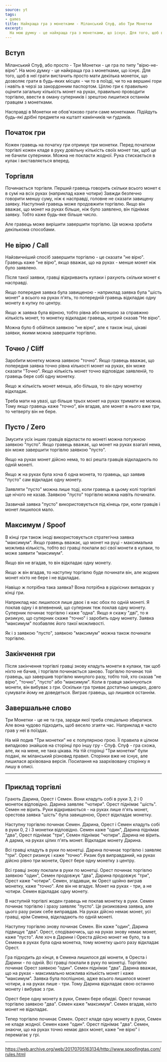 ```yaml
---
source: yt
tags:
- games
title: Найкраща гра з монетками - Міланський Спуф, або Три Монетки
excerpt:
  На мою думку - це найкраща гра з монетками, що існує. Для того, щоб в неї грати вистачить просто мати декілька монеток, що дозволяє грати в будь-яких місцях - чи то в поїзді, чи то на вершині гори і навіть в черзі за закордонним паспортом. Ціллю гри є правильно оцінити загальну кількість монет на руках, правильно проводити торгівлю, ввести в оману суперників і зрештою лишитися останнім гравцем з монетками.
---
```

## Вступ

Міланський Спуф, або просто - Три Монетки - це гра по типу "вірю-не-вірю".
На мою думку - це найкраща гра з монетками, що існує.
Для того, щоб в неї грати вистачить просто мати декілька монеток, що дозволяє грати в будь-яких місцях - чи то в поїзді, чи то на вершині гори і навіть в черзі за закордонним паспортом.
Ціллю гри є правильно оцінити загальну кількість монет на руках, правильно проводити торгівлю, ввести в оману суперників і зрештою лишитися останнім гравцем з монетками.

Насправді в Монетки не обов'язково грати саме монетками.
Підійдуть будь-які дрібні предмети на кшталт камінчиків чи ґудзиків.

## Початок гри

Кожен гравець на початку гри отримує три монетки.
Перед початком торгівлі кожен кладе в руку довільну кількість своїх монет так, щоб це не бачили суперники. 
Можна не покласти жодної. 
Рука стискається в кулак і виставляється вперед.

[//]: # (кладуть в руки 3, 2 і 0)

## Торгівля 

[//]: # (торгівля С4-М6-Д!)
[//]: # (тут і далі, перші знаки - це торгівля С4-М6-Д! -> після стрілочки реальна кількість на руках = після дорівнює кінцева ситуація)

Починається торгівля.
Перший гравець говорить скільки всього монет є в сумі на всіх руках (наприклад каже чотири)
Завжди безпечно говорити меншу суму, ніж є насправді, головне не сказати завищену заявку.
Наступний гравець може продовжити торгівлю. 
Якщо він вважає, що монет на руках більше, ніж було заявлено, він піднімає заявку. 
Тобто каже будь-яке більше число. 

Але гравець може вирішити завершити торгівлю. Це можна зробити декількома способами.

## Не вірю / Call

Найзвичніший спосіб завершити торгівлю - це сказати "не вірю".
Гравець каже "не вірю", якщо вважає, що на руках - менше монет ніж було заявлено.

Після такої заявки, гравці відкривають кулаки і рахують скільки монет є насправді.

Якщо попередня заявка була завищеною - наприклад заявка була "шість монет" а всього на руках п'ять, то попередній гравець відкладає одну монету в купку по центру.

[//]: # (торгівля Д4-М6{-}-С! -> Д2,М2,С0 = С3, М2, Д3)

Якщо ж заявка була вірною, тобто рівна або меншою за справжню кількість монет, то монетку відкладає гравець, котрий сказав "Не вірю".

[//]: # (торгівля С1-Д2-М3-С4-Д!{-} - відкладає гравець з пустою рукою -> Д0,М2,С3 = С3, М2, Д2)

Можна було б обійтися заявкою "не вірю", але є також інші, цікаві заявки, якими можна завершити торгівлю.

## Точно / Cliff

Заробити монетку можна заявкою "точно".
Якщо гравець вважає, що попередня заявка точно рівна кількості монет на руках, він може сказати "Точно".
Якщо кількість монет точно відповідає заявленій, то гравець бере собі одну монетку.  

[//]: # (торгівля Д3-М={+} -> Д1, М1, С1  = С3, М3, Д2)

Якщо ж кількість монет менша, або більша, то він одну монетку відкладає.

[//]: # (торгівля М1-С2-Д3-М4-С={-} -> Д1, М1, С1 = С2, М3, Д2)

Треба мати на увазі, що більше трьох монет на руках тримати не можна.
Тому якщо гравець каже "точно", він вгадав, але монет в нього вже три, то четверту він не бере.

## Пусто / Zero

Змусити усіх інших гравців відкласти по монеті можна потужною заявкою "пусто".
Якщо гравець вважає, що монет на руках взагалі нема, він може завершити торгівлю заявкою "пусто".

Якщо на руках монет дійсно нема, то всі решта гравців відкладають по одній монеті.
    
[//]: # (торгівля Д1{-}-М2{-}-С0 -> Д0,М0,С0 = С2, М2, Д1)

Якщо ж на руках була хоча б одна монета, то гравець, що заявив "пусто" сам відкладає одну монету.

[//]: # (торгівля С1-Д2-M0{-} -> 1,0,0 = С2, М1, Д1)

Заявляти "пусто" можна лише тоді, коли гравець в цьому колі торгівлі ще нічого не казав.
Заявкою "пусто" торгівлю можна навіть починати.

Зазвичай заявка "пусто" використовується під кінець гри, коли гравців і монет лишилося мало.

## Максимум / Spoof

В кінці гри також іноді використовується стратегічна заявка "максимум".
Якщо гравець вважає, що монет на руці - максимальна можлива кількість, тобто всі гравці поклали всі свої монети в кулаки, то може заявити "максимум".

Якщо він не вгадав, то він відкладає одну монету.

[//]: # (торгівля M1-С2-Дmax{-} -> 1,1,1 - показати, що в гравця С ще є монети = С2, М1, Д0-вибув)

Якщо ж він вгадав, то наступну торгівлю буде починати він, але жодних монет ніхто не бере і не відкладає.

[//]: # (торгівля М2-Сmax = М1, С2 -> 1, 2)

Навіщо ж потрібна така заявка? 
Вона потрібна в рідкісних випадках у кінці гри.

Наприклад нас лишилося лише двоє і в нас обох по одній монеті. 
Я поклав одну і я впевнений, що суперник теж поклав одну монету.
Суперник починає торгівлю і каже "одна".
Якщо я скажу "дві", то я ризикую, що суперник скаже "точно" і заробить одну монету. 
Заявка "максимум" позбавляє його такої можливості.

Як і з заявкою "пусто", заявкою "максимум" можна також починати торгівлю.

## Закінчення гри 

Після закінчення торгівлі гравці знову кладуть монети в кулаки, так щоб ніхто не бачив, і торгівля починається заново.
Торгівлю починає той гравець, що завершив торгівлю минулого разу, тобто той, хто сказав "не вірю", "точно", "пусто" або "максимум".
Коли в гравця закінчуються монети, він вибуває з гри.
Оскільки гра триває достатньо швидко, довго сумувати йому не доведеться.
Виграє гравець, що лишився останнім.

## Завершальне слово

Три Монетки - це не та гра, заради якої треба спеціально збиратися.
Але вона чудово підходить, щоб весело згаяти час.
Наприклад я часто грав у неї в поїздах.

На мій подив "Три монетки" не є популярною грою.
Її правила я цілком випадково знайшов на сторінці про іншу гру - Спуф. 
Спуф - гра схожа, але, як на мене, не така цікава.
На тій сторінці "Три монетки" були подані, як міланський різновид правил.
Сторінки вже не існує, але лишилася архівована версія.
Посилання на заархівовану сторінку я лишу в описі. 

---

## Приклад торгівлі

Грають Дарина, Орест і Семен. Вони кладуть собі в руки 3, 2 і 0 монеток відповідно. Дарина заявляє "чотири". Орест піднімає "шість". Семен не вірить. Руки відкриваються - на руках лише п'ять монет, орестова заявка "шість" була завищеною, Орест відкладає монетку.

Наступну торгівлю починає Семен. Дарина, Орест і Семен кладуть собі в руки 0, 2 і 3 монетки відповідно. Семен каже "один", Дарина піднімає "два", Орест піднімає "три", Семен піднімає "чотири". Дарина не вірить. А дарма, на руках цілих п'ять монет. Відкладає монету Дарина.

Всі гравці кладуть в руки по монетці. Дарина починає торгівлю і заявляє "три". Орест ризикує і каже "точно". Ризик був виправданий, на руках дійсно рівно три монети, Орест бере одну монетку з центру.

Всі гравці знову поклали в руки по монетці. Орест починає торгівлю заявкою "один", Семен продовжує "два", Дарина продовжує "три", Орест каже "чотири". Семен, згадавши, як Орест щойно виграв монетку, каже "точно". Але він не вгадує. Монет на руках - три, а не чотири. Семен відкладає одну монету.

В наступній торгівлі жоден гравець не поклав монетку в руки. Семен починає торгівлю і зразу заявляє "пусто". Це ризикована заявка, але цього разу ризик себе виправдав. На руках дійсно немає монет, усі гравці, крім Семена, відкладають по одній монеті.

Наступну торгівлю знову починає Семен. Він каже "один", Дарина підвищує "два". Орест, сподіваючись, що на руках знову немає монет, каже "пусто". Але хоч в Дарини і Ореста дійсно монет не було, та в Семена в руках була одна монетка, тому монетку цього разу відкладає Орест.

Гра підходить до кінця, в Семена лишилося дві монети, в Ореста і Дарини - по одній. Всі гравці поклали в руку по монетці. Торгівлю починає Орест заявкою "один". Семен піднімає "два". Дарина вважає, що на руках - максимально можлива кількість монет і каже "максимум". Заявка була поспішною, адже всього лишилося монет чотири, а на руках лише - три. Тому Дарина відкладає свою останню монету і вибуває з гри.

Орест бере одну монету в руки, Семен бере обидві. Орест починає торгівлю заявкою "два". Семен каже "максимум". Семен вгадав, ніхто монет не відкладає.

Тепер торгівлю починає Семен. Орест кладе одну монету в руки, Семен не кладе жодної. Семен каже "один". Орест піднімає "два". Семен, знаючи, що на руках точно немає двох монет, каже "не вірю" і перемагає у грі.

---

https://web.archive.org/web/20170705163134/http://www.spoofingtas.com/rules.html

